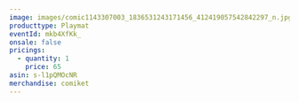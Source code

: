 ```yaml
---
image: images/comic1143307003_1836531243171456_412419057542842297_n.jpg
producttype: Playmat
eventId: mkb4XfKk_
onsale: false
pricings:
  - quantity: 1
    price: 65
asin: s-l1pQMOcNR
merchandise: comiket
---
```

